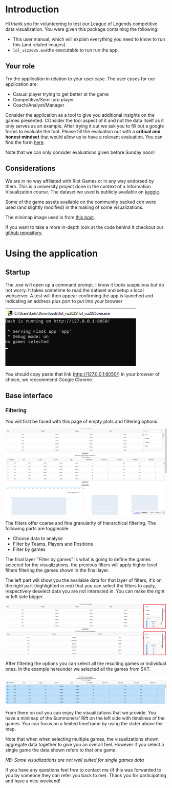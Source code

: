 # Introduction
Hi thank you for volunteering to test our League of Legends competitive data visualization.
You were given this package containing the following:
- This user manual, which will explain everything you need to know to run this (and related images)
- `lol_viz2025.exe`the executable to run run the app.

## Your role
Try the application in relation to your user case. The user cases for our application are:
- Casual player trying to get better at the game
- Competitive/Semi-pro player
- Coach/Analyst/Manager

Consider the application as a tool to give you additional insights on the games presented. COnsider the tool aspect of it and not the data itself as it only serves as an example. After trying it out we ask you to fill out a google forms to evaluate the tool. Please fill the evaluation out with a **critical and honest mindset** that would allow us to have a relevant evaluation. You can find the form [here](https://docs.google.com/forms/d/e/1FAIpQLSfIrSlJi3F6rYJmHPT0nV5Pi0tKlDmRJdY3k1cLOK03QOkvpg/viewform?usp=header).

Note that we can only consider evaluations given before Sunday noon!
## Considerations
We are in no way affiliated with Riot Games or in any way endorsed by them. This is a university project done in the context of a Information Visualization course. The dataset we used is publicly available on [kaggle](https://www.kaggle.com/datasets/chuckephron/leagueoflegends/data).

Some of the game assets available on the community backed cdn were used (and slightly modified) in the making of some visualizations.

The minimap image used is from [this post](https://www.reddit.com/r/leagueoflegends/comments/pl92ho/vector_map_of_summoners_rift_wip/).

If you want to take a more in-depth look at the code behind it checkout our [github repository](https://github.com/lcordeir/info-viz-league).

# Using the application
## Startup
The .exe will open up a command prompt. I know it looks suspicious but do not worry. It takes sometime to read the dataset and setup a local webserver.
A test will then appear confirming the app is launched and indicating an address plus port to put into your browser

![alt text](./manual_images/image.png)

You should copy paste that link (http://127.0.0.1:8050/) in your browser of choice, we reccommend Google Chrome.
## Base interface
### Filtering
You will first be faced with this page of empty plots and filtering options.

![alt text](./manual_images/image-1.png)

The filters offer coarse and fine granularity of hierarchical filtering. The following parts are toggleable:
- Choose data to analyse
- Filter by Teams, Players and Positions
- Filter by games

The final layer "Filter by games" is what is going to define the games selected for the visualizations. the previous filters will apply higher level filters filtering the games shown in the final layer.

The left part will show you the available data for that layer of filters, it's on the right part (highlighted in red) that you can select the filters to apply, respectively deselect data you are not interested in. You can make the right or left side bigger.

![alt text](./manual_images/filters.png)

After filtering the options you can select all the resulting games or individual ones. In the example hereunder we selected all the games from SKT.

![alt text](./manual_images/select.png)

From there on out you can enjoy the visualizations that we provide. You have a minimap of the Summoners' Rift on the left side with timelines of the games. You can focus on a limited timeframe by using the slider above the map.

Note that when when selecting multiple games, the visualizations shown aggregate data together to give you an overall feel. However if you select a single game the data shown refers to that one game.

*NB: Some visualizations are not well suited for single games data*

If you have any questions feel free to contact me (if this was forwarded to you by someone they can refer you back to me).
Thank you for participating and have a nice weekend!